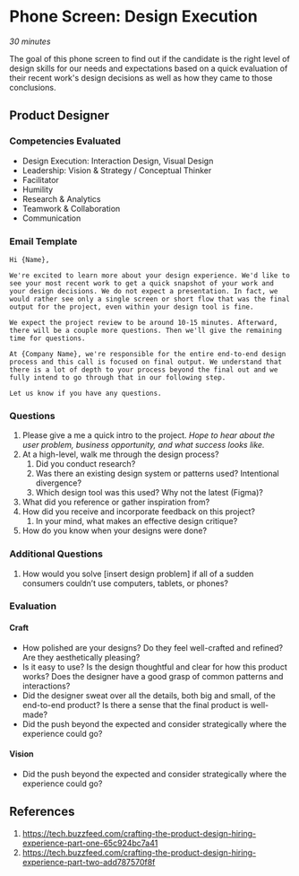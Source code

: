 # Phone Screen: Design Execution

*30 minutes*

The goal of this phone screen to find out if the candidate is the right level of design skills for our needs and expectations based on a quick evaluation of their recent work's design decisions as well as how they came to those conclusions.

## Product Designer

### Competencies Evaluated
- Design Execution: Interaction Design, Visual Design
- Leadership: Vision & Strategy / Conceptual Thinker
- Facilitator
- Humility
- Research & Analytics
- Teamwork & Collaboration
- Communication


### Email Template
```
Hi {Name},

We're excited to learn more about your design experience. We'd like to see your most recent work to get a quick snapshot of your work and your design decisions. We do not expect a presentation. In fact, we would rather see only a single screen or short flow that was the final output for the project, even within your design tool is fine.

We expect the project review to be around 10-15 minutes. Afterward, there will be a couple more questions. Then we'll give the remaining time for questions.

At {Company Name}, we're responsible for the entire end-to-end design process and this call is focused on final output. We understand that there is a lot of depth to your process beyond the final out and we fully intend to go through that in our following step.

Let us know if you have any questions.
```

### Questions
1. Please give a me a quick intro to the project. *Hope to hear about the user problem, business opportunity, and what success looks like.*
2. At a high-level, walk me through the design process?
   1. Did you conduct research?
   2. Was there an existing design system or patterns used? Intentional divergence?
   3. Which design tool was this used? Why not the latest (Figma)?
3. What did you reference or gather inspiration from?
4. How did you receive and incorporate feedback on this project? 
   1. In your mind, what makes an effective design critique?
5. How do you know when your designs were done?


### Additional Questions
1. How would you solve [insert design problem] if all of a sudden consumers couldn’t use computers, tablets, or phones?


### Evaluation
#### Craft
- How polished are your designs? Do they feel well-crafted and refined? Are they aesthetically pleasing?
- Is it easy to use? Is the design thoughtful and clear for how this product works? Does the designer have a good grasp of common patterns and interactions?
- Did the designer sweat over all the details, both big and small, of the end-to-end product? Is there a sense that the final product is well-made? 
- Did the push beyond the expected and consider strategically where the experience could go?

#### Vision
- Did the push beyond the expected and consider strategically where the experience could go?



## References
1. https://tech.buzzfeed.com/crafting-the-product-design-hiring-experience-part-one-65c924bc7a41
2. https://tech.buzzfeed.com/crafting-the-product-design-hiring-experience-part-two-add787570f8f